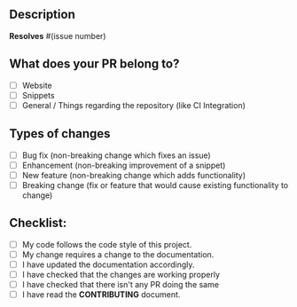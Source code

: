 <!--- Provide a general summary of your changes in the Title above -->

<!--- Add the prefix [FIX: #(issue number)], [FEATURE] or [ENHANCEMENT] to the Title -->

## Description
<!--- Describe your changes in detail -->
**Resolves** #(issue number) <!--- Delete if not a issue fix-->

## What does your PR belong to?
- [ ] Website
- [ ] Snippets
- [ ] General / Things regarding the repository (like CI Integration)

## Types of changes
- [ ] Bug fix (non-breaking change which fixes an issue)
- [ ] Enhancement (non-breaking improvement of a snippet)
- [ ] New feature (non-breaking change which adds functionality)
- [ ] Breaking change (fix or feature that would cause existing functionality to change)

## Checklist:
<!--- If you're unsure about any of these, don't hesitate to ask. We're here to help! -->
- [ ] My code follows the code style of this project.
- [ ] My change requires a change to the documentation.
- [ ] I have updated the documentation accordingly. <!-- Check this only if you have updated tag_database and ran lint.py and readme.py in the scripts folder -->
- [ ] I have checked that the changes are working properly
- [ ] I have checked that there isn't any PR doing the same
- [ ] I have read the **CONTRIBUTING** document.
